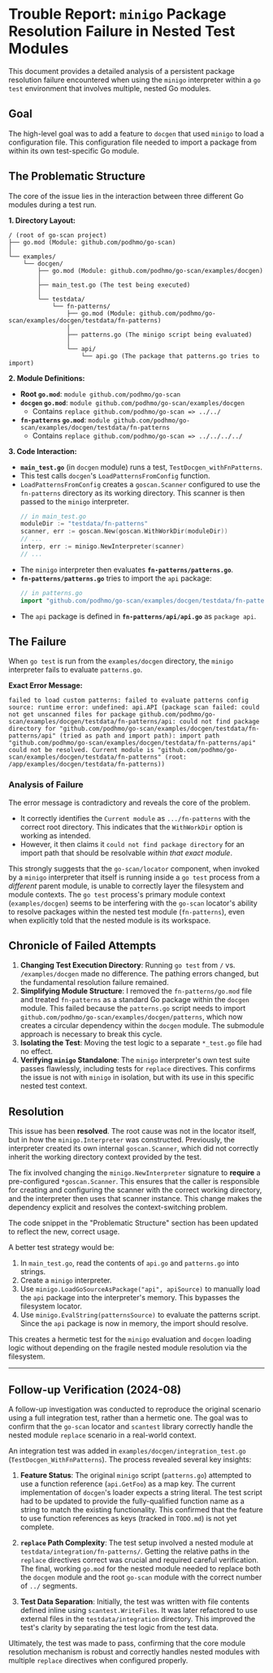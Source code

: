 # Trouble Report: `minigo` Package Resolution Failure in Nested Test Modules

This document provides a detailed analysis of a persistent package resolution failure encountered when using the `minigo` interpreter within a `go test` environment that involves multiple, nested Go modules.

## Goal

The high-level goal was to add a feature to `docgen` that used `minigo` to load a configuration file. This configuration file needed to import a package from within its own test-specific Go module.

## The Problematic Structure

The core of the issue lies in the interaction between three different Go modules during a test run.

**1. Directory Layout:**

```
/ (root of go-scan project)
├── go.mod (Module: github.com/podhmo/go-scan)
│
└── examples/
    └── docgen/
        ├── go.mod (Module: github.com/podhmo/go-scan/examples/docgen)
        │
        ├── main_test.go (The test being executed)
        │
        └── testdata/
            └── fn-patterns/
                ├── go.mod (Module: github.com/podhmo/go-scan/examples/docgen/testdata/fn-patterns)
                │
                ├── patterns.go (The minigo script being evaluated)
                │
                └── api/
                    └── api.go (The package that patterns.go tries to import)
```

**2. Module Definitions:**

- **Root `go.mod`**: `module github.com/podhmo/go-scan`
- **`docgen` `go.mod`**: `module github.com/podhmo/go-scan/examples/docgen`
  - Contains `replace github.com/podhmo/go-scan => ../../`
- **`fn-patterns` `go.mod`**: `module github.com/podhmo/go-scan/examples/docgen/testdata/fn-patterns`
  - Contains `replace github.com/podhmo/go-scan => ../../../../`

**3. Code Interaction:**

- **`main_test.go`** (in `docgen` module) runs a test, `TestDocgen_withFnPatterns`.
- This test calls `docgen`'s `LoadPatternsFromConfig` function.
- `LoadPatternsFromConfig` creates a `goscan.Scanner` configured to use the `fn-patterns` directory as its working directory. This scanner is then passed to the `minigo` interpreter.
  ```go
  // in main_test.go
  moduleDir := "testdata/fn-patterns"
  scanner, err := goscan.New(goscan.WithWorkDir(moduleDir))
  // ...
  interp, err := minigo.NewInterpreter(scanner)
  // ...
  ```
- The `minigo` interpreter then evaluates **`fn-patterns/patterns.go`**.
- **`fn-patterns/patterns.go`** tries to import the `api` package:
  ```go
  // in patterns.go
  import "github.com/podhmo/go-scan/examples/docgen/testdata/fn-patterns/api"
  ```
- The `api` package is defined in **`fn-patterns/api/api.go`** as `package api`.

## The Failure

When `go test` is run from the `examples/docgen` directory, the `minigo` interpreter fails to evaluate `patterns.go`.

**Exact Error Message:**
```
failed to load custom patterns: failed to evaluate patterns config source: runtime error: undefined: api.API (package scan failed: could not get unscanned files for package github.com/podhmo/go-scan/examples/docgen/testdata/fn-patterns/api: could not find package directory for "github.com/podhmo/go-scan/examples/docgen/testdata/fn-patterns/api" (tried as path and import path): import path "github.com/podhmo/go-scan/examples/docgen/testdata/fn-patterns/api" could not be resolved. Current module is "github.com/podhmo/go-scan/examples/docgen/testdata/fn-patterns" (root: /app/examples/docgen/testdata/fn-patterns))
```

### Analysis of Failure

The error message is contradictory and reveals the core of the problem.
- It correctly identifies the `Current module` as `.../fn-patterns` with the correct root directory. This indicates that the `WithWorkDir` option is working as intended.
- However, it then claims it `could not find package directory` for an import path that should be resolvable *within that exact module*.

This strongly suggests that the `go-scan/locator` component, when invoked by a `minigo` interpreter that itself is running inside a `go test` process from a *different* parent module, is unable to correctly layer the filesystem and module contexts. The `go test` process's primary module context (`examples/docgen`) seems to be interfering with the `go-scan` locator's ability to resolve packages within the nested test module (`fn-patterns`), even when explicitly told that the nested module is its workspace.

## Chronicle of Failed Attempts

1.  **Changing Test Execution Directory**: Running `go test` from `/` vs. `/examples/docgen` made no difference. The pathing errors changed, but the fundamental resolution failure remained.
2.  **Simplifying Module Structure**: I removed the `fn-patterns/go.mod` file and treated `fn-patterns` as a standard Go package within the `docgen` module. This failed because the `patterns.go` script needs to import `github.com/podhmo/go-scan/examples/docgen/patterns`, which now creates a circular dependency within the `docgen` module. The submodule approach is necessary to break this cycle.
3.  **Isolating the Test**: Moving the test logic to a separate `*_test.go` file had no effect.
4.  **Verifying `minigo` Standalone**: The `minigo` interpreter's own test suite passes flawlessly, including tests for `replace` directives. This confirms the issue is not with `minigo` in isolation, but with its use in this specific nested test context.

## Resolution

This issue has been **resolved**. The root cause was not in the locator itself, but in how the `minigo.Interpreter` was constructed. Previously, the interpreter created its own internal `goscan.Scanner`, which did not correctly inherit the working directory context provided by the test.

The fix involved changing the `minigo.NewInterpreter` signature to **require** a pre-configured `*goscan.Scanner`. This ensures that the caller is responsible for creating and configuring the scanner with the correct working directory, and the interpreter then uses that scanner instance. This change makes the dependency explicit and resolves the context-switching problem.

The code snippet in the "Problematic Structure" section has been updated to reflect the new, correct usage.

A better test strategy would be:
1.  In `main_test.go`, read the contents of `api.go` and `patterns.go` into strings.
2.  Create a `minigo` interpreter.
3.  Use `minigo.LoadGoSourceAsPackage("api", apiSource)` to manually load the `api` package into the interpreter's memory. This bypasses the filesystem locator.
4.  Use `minigo.EvalString(patternsSource)` to evaluate the patterns script. Since the `api` package is now in memory, the import should resolve.

This creates a hermetic test for the `minigo` evaluation and `docgen` loading logic without depending on the fragile nested module resolution via the filesystem.

---

## Follow-up Verification (2024-08)

A follow-up investigation was conducted to reproduce the original scenario using a full integration test, rather than a hermetic one. The goal was to confirm that the `go-scan` locator and `scantest` library correctly handle the nested module `replace` scenario in a real-world context.

An integration test was added in `examples/docgen/integration_test.go` (`TestDocgen_WithFnPatterns`). The process revealed several key insights:

1.  **Feature Status**: The original `minigo` script (`patterns.go`) attempted to use a function reference (`api.GetFoo`) as a map key. The current implementation of `docgen`'s loader expects a string literal. The test script had to be updated to provide the fully-qualified function name as a string to match the existing functionality. This confirmed that the feature to use function references as keys (tracked in `TODO.md`) is not yet complete.

2.  **`replace` Path Complexity**: The test setup involved a nested module at `testdata/integration/fn-patterns/`. Getting the relative paths in the `replace` directives correct was crucial and required careful verification. The final, working `go.mod` for the nested module needed to replace both the `docgen` module and the root `go-scan` module with the correct number of `../` segments.

3.  **Test Data Separation**: Initially, the test was written with file contents defined inline using `scantest.WriteFiles`. It was later refactored to use external files in the `testdata/integration` directory. This improved the test's clarity by separating the test logic from the test data.

Ultimately, the test was made to pass, confirming that the core module resolution mechanism is robust and correctly handles nested modules with multiple `replace` directives when configured properly.
